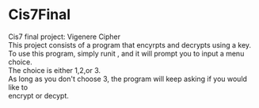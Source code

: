 # Cis7Final
Cis7 final project: Vigenere Cipher <br />
This project consists of a program that encyrpts and decrypts using a key. <br />
To use this program, simply runit , and it will prompt you to input a menu choice. <br />
The choice is either 1,2,or 3. <br />
As long as you don't choose 3, the program will keep asking if you would like to <br />
encrypt or decypt. <br />
